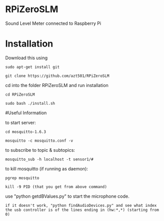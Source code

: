 # RPiZeroSLM

Sound Level Meter connected to Raspberry Pi

# Installation

Download this using

	sudo apt-get install git

	git clone https://github.com/azt501/RPiZeroSLM

cd into the folder RPiZeroSLM and run installation

	cd RPiZeroSLM

	sudo bash ./install.sh

#Useful Information

to start server:

	cd mosquitto-1.6.3

	mosquitto -c mosquitto.conf -v

to subscribe to topic & subtopics: 

	mosquitto_sub -h localhost -t sensor1/#

to kill mosquitto (if running as daemon):

	pgrep mosquitto

	kill -9 PID (that you get from above command)

use "python getdBValues.py" to start the microphone code.

	if it doesn't work, "python findAudioDevices.py" and see what index the usb controller is of the lines ending in (hw:*,*) (starting from 0)



